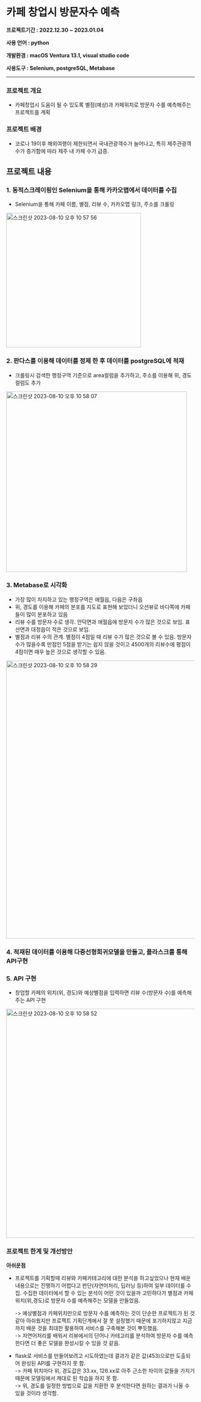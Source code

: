# 카페 창업시 방문자수 예측
**프로젝트기간 : 2022.12.30 ~ 2023.01.04**

**사용 언어 : python**

**개발환경 : macOS Ventura 13.1, visual studio code**

**사용도구 : Selenium, postgreSQL, Metabase**

***
### 프로젝트 개요
- 카페창업시 도움이 될 수 있도록 별점(예상)과 카페위치로 방문자 수를 예측해주는 프로젝트를 계획

### 프로젝트 배경
- 코로나 19이후 해외여행이 제한되면서 국내관광객수가 늘어나고, 특히 제주관광객수가 증가함에 따라 제주 내 카페 수가 급증. 

   
## 프로젝트 내용
### 1. 동적스크레이핑인 Selenium을 통해 카카오맵에서 데이터를 수집
- Selenium을 통해 카페 이름, 별점, 리뷰 수, 카카오맵 링크, 주소를 크롤링
<img width="360" alt="스크린샷 2023-08-10 오후 10 57 56" src="https://github.com/jinmyeonghee/Visitor_Prediction_ML/assets/114460314/be68b916-eb05-425a-abc4-fe6ce410b004">

### 2. 판다스를 이용해 데이터를 정제 한 후 데이터를 postgreSQL에 적재
- 크롤링시 검색한 행정구역 기준으로 area컬럼을 추가하고, 주소를 이용해 위, 경도 컬럼도 추가
<img width="483" alt="스크린샷 2023-08-10 오후 10 58 07" src="https://github.com/jinmyeonghee/Visitor_Prediction_ML/assets/114460314/642a4d4b-ec2b-4ee4-832c-b4104704dfdd">

### 3. Metabase로 시각화
- 가장 많이 차지하고 있는 행정구역은 애월읍, 다음은 구좌읍
- 위, 경도를 이용해 카페의 분포를 지도로 표현해 보았더니 오션뷰로 바다쪽에 카페들이 많이 분포하고 있음
- 리뷰 수를 방문자 수로 생각. 안덕면과 애월읍에 방문자 수가 많은 것으로 보임. 표선면과 대정읍이 적은 것으로 보임.
- 별점과 리뷰 수의 관계. 별점이 4점일 때 리뷰 수가 많은 것으로 볼 수 있음. 방문자 수가 많을수록 만점인 5점을 받기는 쉽지 않을 것이고 4500개의 리뷰수에 평점이 4점이면 매우 높은 것으로 생각할 수 있음.
<img width="744" alt="스크린샷 2023-08-10 오후 10 58 29" src="https://github.com/jinmyeonghee/Visitor_Prediction_ML/assets/114460314/b2dd7835-680b-4397-8e41-00f4cc7f1eb8">

### 4. 적재된 데이터를 이용해 다중선형회귀모델을 만들고, 플라스크를 통해 API구현

### 5. API 구현
- 창업할 카페의 위치(위, 경도)와 예상별점을 입력하면 리뷰 수(방문자 수)를 예측해주는 API 구현
<img width="613" alt="스크린샷 2023-08-10 오후 10 58 52" src="https://github.com/jinmyeonghee/Visitor_Prediction_ML/assets/114460314/9a63e6f5-6552-4b17-bc46-945b264ed098">

### 프로젝트 한계 및 개선방안
**아쉬운점**
- 프로젝트를 기획할때 리뷰와 카페카테고리에 대한 분석을 하고싶었으나 현재 배운 내용으로는 진행하기 어렵다고 판단(자연어처리, 딥러닝 등)하여 일부 데이터를 수집. 수집한 데이터에서 할 수 있는 분석이 어떤 것이 있을까 고민하다가 별점과 카페위치(위,경도)로 방문자 수를 예측해주는 모델을 만들었음.
  
  -> 예상별점과 카페위치만으로 방문자 수를 예측하는 것이 단순한 프로젝트가 된 것 같아 아쉬웠지만 프로젝트 기획단계에서 잘 못 설정했기 때문에 포기하지않고 지금까지 배운 것을 최대한 활용하여 서비스를 구축해본 것이 뿌듯했음.  
  -> 자연어처리를 배워서 리뷰에서의 단어나 카테고리를 분석하여 방문자 수를 예측한다면 더 좋은 모델을 완성시킬 수 있을 것 같음.
  
- flask로 서비스를 만들어보려고 시도하였는데 결과가 같은 값(453)으로만 도출되어 완성된 API를 구현하지 못 함.  
  -> 카페 위치마다 위, 경도값은 33.xx, 126.xx로 아주 근소한 차이의 값들을 가지기때문에 모델링에서 제대로 된 학습을 하지 못 함.  
  -> 위, 경도를 일정한 방법으로 값을 치환한 후 분석한다면 원하는 결과가 나올 수 있을 것이라 생각함. 

